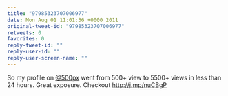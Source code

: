 ```yaml
---
title: "97985323707006977"
date: Mon Aug 01 11:01:36 +0000 2011
original-tweet-id: "97985323707006977"
retweets: 0
favorites: 0
reply-tweet-id: ""
reply-user-id: ""
reply-user-screen-name: ""
---
```

So my profile on <a href="https://twitter.com/500px">@500px</a> went from 500+ view to 5500+ views in less than 24 hours. Great exposure. Checkout http://j.mp/nuCBgP
